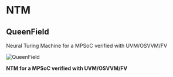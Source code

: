 # NTM
## QueenField
Neural Turing Machine for a MPSoC verified with UVM/OSVVM/FV

![QueenField](../main/icon.jpg)

**NTM for a MPSoC verified with UVM/OSVVM/FV**
